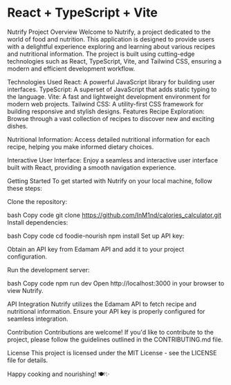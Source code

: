 # React + TypeScript + Vite


Nutrify Project
Overview
Welcome to Nutrify, a project dedicated to the world of food and nutrition. This application is designed to provide users with a delightful experience exploring and learning about various recipes and nutritional information. The project is built using cutting-edge technologies such as React, TypeScript, Vite, and Tailwind CSS, ensuring a modern and efficient development workflow.

Technologies Used
React: A powerful JavaScript library for building user interfaces.
TypeScript: A superset of JavaScript that adds static typing to the language.
Vite: A fast and lightweight development environment for modern web projects.
Tailwind CSS: A utility-first CSS framework for building responsive and stylish designs.
Features
Recipe Exploration: Browse through a vast collection of recipes to discover new and exciting dishes.

Nutritional Information: Access detailed nutritional information for each recipe, helping you make informed dietary choices.

Interactive User Interface: Enjoy a seamless and interactive user interface built with React, providing a smooth navigation experience.

Getting Started
To get started with Nutrify on your local machine, follow these steps:

Clone the repository:

bash
Copy code
git clone https://github.com/InM1nd/calories_calculator.git
Install dependencies:

bash
Copy code
cd foodie-nourish
npm install
Set up API key:

Obtain an API key from Edamam API and add it to your project configuration.

Run the development server:

bash
Copy code
npm run dev
Open http://localhost:3000 in your browser to view Nutrify.

API Integration
Nutrify utilizes the Edamam API to fetch recipe and nutritional information. Ensure your API key is properly configured for seamless integration.

Contribution
Contributions are welcome! If you'd like to contribute to the project, please follow the guidelines outlined in the CONTRIBUTING.md file.

License
This project is licensed under the MIT License - see the LICENSE file for details.

Happy cooking and nourishing! 🍽️✨
